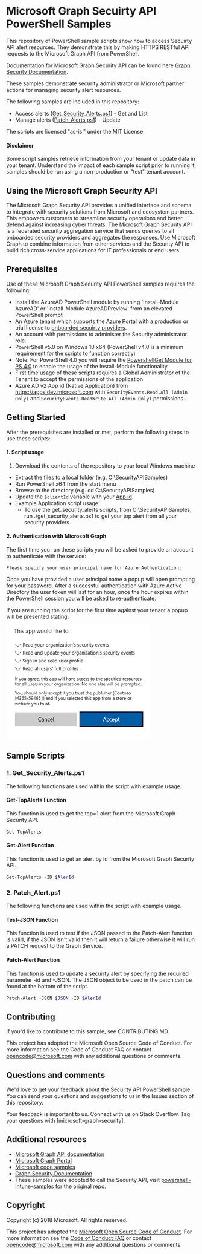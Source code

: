 # Microsoft Graph Secuirty API PowerShell Samples

This repository of PowerShell sample scripts show how to access Secuirty API alert resources.  They demonstrate this by making HTTPS RESTful API requests to the Microsoft Graph API from PowerShell.

Documentation for Microsoft Graph Security API can be found here [Graph Security Documentation](https://developer.microsoft.com/en-us/graph/docs/concepts/security-concept-overview).

These samples demonstrate security administrator or Microsoft partner actions for managing security alert resources.

The following samples are included in this repository:

- Access alerts ([Get_Security_Alerts.ps1](#1.-Get_Security_Alerts.ps1)) - Get and List
- Manage alerts ([Patch_Alerts.ps1](#2.-Patch_Alert.ps1)) - Update


The scripts are licensed "as-is." under the MIT License.

#### Disclaimer
Some script samples retrieve information from your tenant or update data in your tenant.  Understand the impact of each sample script prior to running it; samples should be run using a non-production or "test" tenant account.

## Using the Microsoft Graph Security API

The Microsoft Graph Security API provides a unified interface and schema to integrate with security solutions from Microsoft and ecosystem partners. This empowers customers to streamline security operations and better defend against increasing cyber threats. The Microsoft Graph Security API is a federated security aggregation service that sends queries to all onboarded security providers and aggregates the responses. Use Microsoft Graph to combine information from other services and the Security API to build rich cross-service applications for IT professionals or end users.     

## Prerequisites
Use of these Microsoft Graph Security API PowerShell samples requires the following:
* Install the AzureAD PowerShell module by running 'Install-Module AzureAD' or 'Install-Module AzureADPreview' from an elevated PowerShell prompt
* An Azure tenant which supports the Azure Portal with a production or trial license to [onboarded secuirty providers](https://developer.microsoft.com/en-us/graph/docs/api-reference/v1.0/resources/security-api-overview#alerts).
* An account with permissions to administer the Security administrator role.
* PowerShell v5.0 on Windows 10 x64 (PowerShell v4.0 is a minimum requirement for the scripts to function correctly)
* Note: For PowerShell 4.0 you will require the [PowershellGet Module for PS 4.0](https://www.microsoft.com/en-us/download/details.aspx?id=51451) to enable the usage of the Install-Module functionality
* First time usage of these scripts requires a Global Administrator of the Tenant to accept the permissions of the application
* Azure AD v2 App id (Native Application) from <https://apps.dev.microsoft.com> with `SecurityEvents.Read.All (Admin Only)` and `SecurityEvents.ReadWrite.All (Admin Only)` permissions.

## Getting Started
After the prerequisites are installed or met, perform the following steps to use these scripts:

#### 1. Script usage

1. Download the contents of the repository to your local Windows machine
* Extract the files to a local folder (e.g. C:\SecurityAPISamples)
* Run PowerShell x64 from the start menu
* Browse to the directory (e.g. cd C:\SecurityAPISamples)
* Update the `$clientId` variable with your [App id](https://apps.dev.microsoft.com).
* Example Application script usage:
  * To use the get_security_alerts scripts, from C:\SecurityAPISamples, run .\get_security_alerts.ps1 to get your top alert from all your security providers.

#### 2. Authentication with Microsoft Graph
The first time you run these scripts you will be asked to provide an account to authenticate with the service:
```
Please specify your user principal name for Azure Authentication:
```
Once you have provided a user principal name a popup will open prompting for your password. After a successful authentication with Azure Active Directory the user token will last for an hour, once the hour expires within the PowerShell session you will be asked to re-authenticate.

If you are running the script for the first time against your tenant a popup will be presented stating:

![Scopes](./readme-image/scope.PNG)


## Sample Scripts

### 1. Get_Security_Alerts.ps1

The following functions are used within the script with example usage.

#### Get-TopAlerts Function

This function is used to get the top=1 alert from the Microsoft Graph Security API.

```PowerShell
Get-TopAlerts
```

#### Get-Alert Function

This function is used to get an alert by id from the Microsoft Graph Security API.

```PowerShell
Get-TopAlerts -ID $AlerId
```

### 2. Patch_Alert.ps1

The following functions are used within the script with example usage.

#### Test-JSON Function

This function is used to test if the JSON passed to the Patch-Alert function is valid, if the JSON isn't valid then it will return a failure otherwise it will run a PATCH request to the Graph Service.

#### Patch-Alert Function

This function is used to update a secuirty alert by specifying the required parameter -id and -JSON.
The JSON object to be used in the patch can be found at the bottom of the script.

```PowerShell
Patch-Alert -JSON $JSON -ID $AlerId
```

## Contributing

If you'd like to contribute to this sample, see CONTRIBUTING.MD.

This project has adopted the Microsoft Open Source Code of Conduct. For more information see the Code of Conduct FAQ or contact opencode@microsoft.com with any additional questions or comments.

## Questions and comments

We'd love to get your feedback about the Secuirty API PowerShell sample. You can send your questions and suggestions to us in the Issues section of this repository.

Your feedback is important to us. Connect with us on Stack Overflow. Tag your questions with [microsoft-graph-security].


## Additional resources
* [Microsoft Graph API documentation](https://developer.microsoft.com/en-us/graph/docs)
* [Microsoft Graph Portal](https://developer.microsoft.com/en-us/graph/graph-explorer)
* [Microsoft code samples](https://developer.microsoft.com/en-us/graph/code-samples-and-sdks)
* [Graph Security Documentation](https://developer.microsoft.com/en-us/graph/docs/concepts/security-concept-overview)
* These samples were adopted to call the Security API, visit [powershell-intune-samples](https://github.com/microsoftgraph/powershell-intune-samples) for the original repo.

## Copyright
Copyright (c) 2018 Microsoft. All rights reserved.

This project has adopted the [Microsoft Open Source Code of Conduct](https://opensource.microsoft.com/codeofconduct/). For more information see the [Code of Conduct FAQ](https://opensource.microsoft.com/codeofconduct/faq/) or contact [opencode@microsoft.com](mailto:opencode@microsoft.com) with any additional questions or comments.